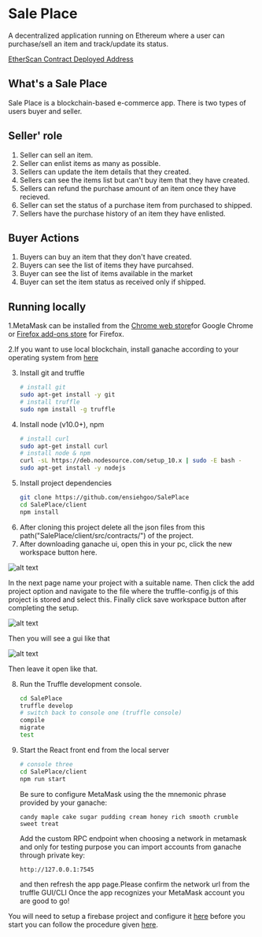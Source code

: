 # Sale Place 

A decentralized application running on Ethereum where a user can purchase/sell an item and track/update its status.

[EtherScan Contract Deployed Address](https://rinkeby.etherscan.io/address/0x5526d108b8a002ec2a46d000bb31fd35d263cd5c)

## What's a Sale Place
Sale Place is a blockchain-based e-commerce app. There is two types of users buyer and seller.

## Seller' role
1. Seller can sell an item.
2. Seller can enlist items as many as possible.
3. Sellers can update the item details that they created.
4. Sellers can see the items list but can't buy item that they have created.
5. Sellers can refund the purchase amount of an item once they have recieved.
6. Seller can set the status of a purchase item from purchased to shipped.
7. Sellers have the purchase history of an item they have enlisted.

## Buyer Actions
1. Buyers can buy an item that they don't have created.
2. Buyers can see the list of items they have purcahsed.
2. Buyer can see the list of items available in the market
4. Buyer can set the item status as received only if shipped.



## Running locally
1.MetaMask can be installed from the [Chrome web store](https://chrome.google.com/webstore/detail/metamask/nkbihfbeogaeaoehlefnkodbefgpgknn?hl=en)for Google Chrome or [Firefox add-ons store](https://addons.mozilla.org/en-US/firefox/addon/ether-metamask/) for Firefox.

2.If you want to use local blockchain, install ganache according to your operating system from [here](https://www.trufflesuite.com/ganache)

3. Install git and truffle 
    ```sh
    # install git
    sudo apt-get install -y git
    # install truffle
    sudo npm install -g truffle
    ```
4. Install node (v10.0+), npm
    ```sh
    # install curl
    sudo apt-get install curl
    # install node & npm
    curl -sL https://deb.nodesource.com/setup_10.x | sudo -E bash -
    sudo apt-get install -y nodejs
5. Install project dependencies
    ```sh
    git clone https://github.com/ensiehgoo/SalePlace
    cd SalePlace/client
    npm install
    ```
6. After cloning this project delete all the json files from this path("SalePlace/client/src/contracts/") of the project.
7. After downloading ganache ui, open this in your pc, click the new workspace button here.

![alt text](https://1.bp.blogspot.com/-hqMhtEh0AH0/XEIUQH7YT6I/AAAAAAAAb5g/7MkrdQigbaIq7-cXhFsscl8zxu1QfQqJgCK4BGAYYCw/s1600/Screenshot%2Bfrom%2B2019-01-18%2B23-28-07.png)

In the next page name your project with a suitable name. Then click the add project option and navigate to the file where the truffle-config.js of this project is stored and select this. Finally click save workspace button after completing the setup.

![alt text](https://www.trufflesuite.com/img/docs/ganache/v2-shared-seese/new-workspace.png)

Then you will see a gui like that

![alt text](https://eattheblocks.com/wp-content/uploads/2018/03/Screen-Shot-2018-03-25-at-7.58.24-PM.png)

Then leave it open like that.

8. Run the Truffle development console.
    ```sh
    cd SalePlace
    truffle develop
    # switch back to console one (truffle console)
    compile
    migrate
    test
    ```
9. Start the React front end from the local server
    ```sh
    # console three
    cd SalePlace/client
    npm run start
    ```
    Be sure to configure MetaMask using the the mnemonic phrase provided by your ganache:
    ```
    candy maple cake sugar pudding cream honey rich smooth crumble sweet treat 
    ```
    Add the custom RPC endpoint when choosing a network in metamask and only for testing purpose you can import accounts from ganache through private key: 
    ```
    http://127.0.0.1:7545 
    
    ```
    and then refresh the app page.Please confirm the network url from the truffle GUI/CLI 
    Once the app recognizes your MetaMask account you are good to go!
    
You will need to setup a firebase project and configure it [here](https://github.com/ensiehgoo/SalePlace/blob/master/client/src/firebase-config.js) before you start you can follow the procedure given [here](https://dev.to/itnext/react-with-firebase-firestore-setup-4ch3).


